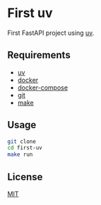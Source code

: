 # First uv
First FastAPI project using [uv](https://docs.astral.sh/uv/).

## Requirements
- [uv](https://docs.astral.sh/uv/)
- [docker](https://docs.docker.com/get-docker/)
- [docker-compose](https://docs.docker.com/compose/install/)
- [git](https://git-scm.com/book/en/v2/Getting-Started-Installing-Git)
- [make](https://www.gnu.org/software/make/)

## Usage
```bash
git clone
cd first-uv
make run
```

## License
[MIT](https://choosealicense.com/licenses/mit/)
```
